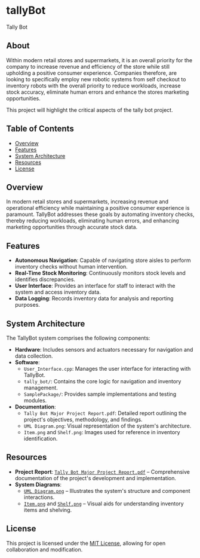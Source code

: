 # tallyBot
Tally Bot 

## About
Within modern retail stores and supermarkets, it is an overall priority for the company to increase revenue and efficiency of the store while still upholding a positive consumer experience. Companies therefore, are looking to specifically employ new robotic systems from self checkout to inventory robots with the overall priority to reduce workloads, increase stock accuracy, eliminate human errors and enhance the stores marketing opportunities. 

This project will highlight the critical aspects of the tally bot project.

## Table of Contents

- [Overview](#overview)
- [Features](#features)
- [System Architecture](#system-architecture)
- [Resources](#resources)
- [License](#license)

## Overview

In modern retail stores and supermarkets, increasing revenue and operational efficiency while maintaining a positive consumer experience is paramount. TallyBot addresses these goals by automating inventory checks, thereby reducing workloads, eliminating human errors, and enhancing marketing opportunities through accurate stock data.

## Features

- **Autonomous Navigation**: Capable of navigating store aisles to perform inventory checks without human intervention.
- **Real-Time Stock Monitoring**: Continuously monitors stock levels and identifies discrepancies.
- **User Interface**: Provides an interface for staff to interact with the system and access inventory data.
- **Data Logging**: Records inventory data for analysis and reporting purposes.

## System Architecture

The TallyBot system comprises the following components:

- **Hardware**: Includes sensors and actuators necessary for navigation and data collection.
- **Software**:
  - `User_Interface.cpp`: Manages the user interface for interacting with TallyBot.
  - `tally_bot/`: Contains the core logic for navigation and inventory management.
  - `SamplePackage/`: Provides sample implementations and testing modules.
- **Documentation**:
  - `Tally Bot Major Project Report.pdf`: Detailed report outlining the project's objectives, methodology, and findings.
  - `UML Diagram.png`: Visual representation of the system's architecture.
  - `Item.png` and `Shelf.png`: Images used for reference in inventory identification.

## Resources

- **Project Report**: [`Tally Bot Major Project Report.pdf`](Tally%20Bot%20Major%20Project%20Report.pdf) – Comprehensive documentation of the project's development and implementation.
- **System Diagrams**:
  - [`UML Diagram.png`](UML%20Diagram.png) – Illustrates the system's structure and component interactions.
  - [`Item.png`](Item.png) and [`Shelf.png`](Shelf.png) – Visual aids for understanding inventory items and shelving.

## License

This project is licensed under the [MIT License](LICENSE), allowing for open collaboration and modification.
